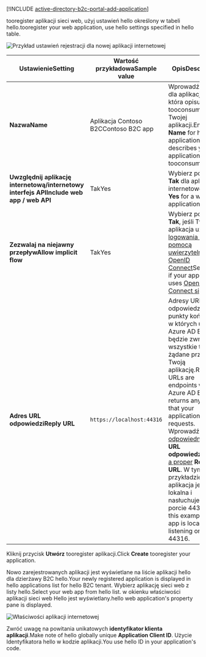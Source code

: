 [!INCLUDE [active-directory-b2c-portal-add-application](active-directory-b2c-portal-add-application.md)]

<span data-ttu-id="b9bd0-101">tooregister aplikacji sieci web, użyj ustawień hello określony w tabeli hello.</span><span class="sxs-lookup"><span data-stu-id="b9bd0-101">tooregister your web application, use hello settings specified in hello table.</span></span>

![Przykład ustawień rejestracji dla nowej aplikacji internetowej](./media/active-directory-b2c-register-web-app/b2c-new-app-settings.png)

| <span data-ttu-id="b9bd0-103">Ustawienie</span><span class="sxs-lookup"><span data-stu-id="b9bd0-103">Setting</span></span>      | <span data-ttu-id="b9bd0-104">Wartość przykładowa</span><span class="sxs-lookup"><span data-stu-id="b9bd0-104">Sample value</span></span>  | <span data-ttu-id="b9bd0-105">Opis</span><span class="sxs-lookup"><span data-stu-id="b9bd0-105">Description</span></span>                                        |
| ------------ | ------- | -------------------------------------------------- |
| <span data-ttu-id="b9bd0-106">**Nazwa**</span><span class="sxs-lookup"><span data-stu-id="b9bd0-106">**Name**</span></span> | <span data-ttu-id="b9bd0-107">Aplikacja Contoso B2C</span><span class="sxs-lookup"><span data-stu-id="b9bd0-107">Contoso B2C app</span></span> | <span data-ttu-id="b9bd0-108">Wprowadź **nazwa** dla aplikacji hello, która opisuje tooconsumers Twojej aplikacji.</span><span class="sxs-lookup"><span data-stu-id="b9bd0-108">Enter a **Name** for hello application that describes your application tooconsumers.</span></span> | 
| <span data-ttu-id="b9bd0-109">**Uwzględnij aplikację internetową/internetowy interfejs API**</span><span class="sxs-lookup"><span data-stu-id="b9bd0-109">**Include web app / web API**</span></span> | <span data-ttu-id="b9bd0-110">Tak</span><span class="sxs-lookup"><span data-stu-id="b9bd0-110">Yes</span></span> | <span data-ttu-id="b9bd0-111">Wybierz pozycję **Tak** dla aplikacji internetowej.</span><span class="sxs-lookup"><span data-stu-id="b9bd0-111">Select **Yes** for a web application.</span></span> |
| <span data-ttu-id="b9bd0-112">**Zezwalaj na niejawny przepływ**</span><span class="sxs-lookup"><span data-stu-id="b9bd0-112">**Allow implicit flow**</span></span> | <span data-ttu-id="b9bd0-113">Tak</span><span class="sxs-lookup"><span data-stu-id="b9bd0-113">Yes</span></span> | <span data-ttu-id="b9bd0-114">Wybierz pozycję **Tak**, jeśli Twoja aplikacja używa [logowania za pomocą uwierzytelniania OpenID Connect](../articles/active-directory-b2c/active-directory-b2c-reference-oidc.md)</span><span class="sxs-lookup"><span data-stu-id="b9bd0-114">Select **Yes** if your application uses [OpenID Connect sign-in](../articles/active-directory-b2c/active-directory-b2c-reference-oidc.md)</span></span> |
| <span data-ttu-id="b9bd0-115">**Adres URL odpowiedzi**</span><span class="sxs-lookup"><span data-stu-id="b9bd0-115">**Reply URL**</span></span> | `https://localhost:44316` | <span data-ttu-id="b9bd0-116">Adresy URL odpowiedzi to punkty końcowe, w których usługa Azure AD B2C będzie zwracać wszystkie tokeny żądane przez Twoją aplikację.</span><span class="sxs-lookup"><span data-stu-id="b9bd0-116">Reply URLs are endpoints where Azure AD B2C returns any tokens that your application requests.</span></span> <span data-ttu-id="b9bd0-117">Wprowadź [odpowiedni](../articles/active-directory-b2c/active-directory-b2c-app-registration.md#choosing-a-web-app-or-api-reply-url) **adres URL odpowiedzi**.</span><span class="sxs-lookup"><span data-stu-id="b9bd0-117">Enter [a proper](../articles/active-directory-b2c/active-directory-b2c-app-registration.md#choosing-a-web-app-or-api-reply-url) **Reply URL**.</span></span> <span data-ttu-id="b9bd0-118">W tym przykładzie Twoja aplikacja jest lokalna i nasłuchuje na porcie 44316.</span><span class="sxs-lookup"><span data-stu-id="b9bd0-118">In this example, your app is local and listening on port 44316.</span></span> |

<span data-ttu-id="b9bd0-119">Kliknij przycisk **Utwórz** tooregister aplikacji.</span><span class="sxs-lookup"><span data-stu-id="b9bd0-119">Click **Create** tooregister your application.</span></span>

<span data-ttu-id="b9bd0-120">Nowo zarejestrowanych aplikacji jest wyświetlane na liście aplikacji hello dla dzierżawy B2C hello.</span><span class="sxs-lookup"><span data-stu-id="b9bd0-120">Your newly registered application is displayed in hello applications list for hello B2C tenant.</span></span> <span data-ttu-id="b9bd0-121">Wybierz aplikację sieci web z listy hello.</span><span class="sxs-lookup"><span data-stu-id="b9bd0-121">Select your web app from hello list.</span></span> <span data-ttu-id="b9bd0-122">w okienku właściwości aplikacji sieci web Hello jest wyświetlany.</span><span class="sxs-lookup"><span data-stu-id="b9bd0-122">hello web application's property pane is displayed.</span></span>

![Właściwości aplikacji internetowej](./media/active-directory-b2c-register-web-app/b2c-web-app-properties.png)

<span data-ttu-id="b9bd0-124">Zwróć uwagę na powitania unikatowych **identyfikator klienta aplikacji**.</span><span class="sxs-lookup"><span data-stu-id="b9bd0-124">Make note of hello globally unique **Application Client ID**.</span></span> <span data-ttu-id="b9bd0-125">Użycie Identyfikatora hello w kodzie aplikacji.</span><span class="sxs-lookup"><span data-stu-id="b9bd0-125">You use hello ID in your application's code.</span></span>
